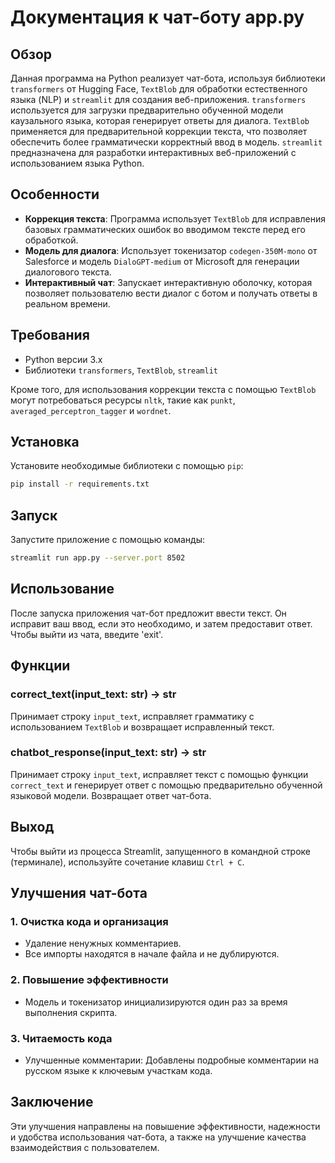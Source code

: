 # Документация к чат-боту app.py

## Обзор

Данная программа на Python реализует чат-бота, используя библиотеки `transformers` от Hugging Face, `TextBlob` для обработки естественного языка (NLP) и `streamlit` для создания веб-приложения. `transformers` используется для загрузки предварительно обученной модели каузального языка, которая генерирует ответы для диалога. `TextBlob` применяется для предварительной коррекции текста, что позволяет обеспечить более грамматически корректный ввод в модель. `streamlit` предназначена для разработки интерактивных веб-приложений с использованием языка Python.

## Особенности

- **Коррекция текста**: Программа использует `TextBlob` для исправления базовых грамматических ошибок во вводимом тексте перед его обработкой.
- **Модель для диалога**: Использует токенизатор `codegen-350M-mono` от Salesforce и модель `DialoGPT-medium` от Microsoft для генерации диалогового текста.
- **Интерактивный чат**: Запускает интерактивную оболочку, которая позволяет пользователю вести диалог с ботом и получать ответы в реальном времени.

## Требования

- Python версии 3.x
- Библиотеки `transformers`, `TextBlob`, `streamlit`

Кроме того, для использования коррекции текста с помощью `TextBlob` могут потребоваться ресурсы `nltk`, такие как `punkt`, `averaged_perceptron_tagger` и `wordnet`.

## Установка

Установите необходимые библиотеки с помощью `pip`:
```bash
pip install -r requirements.txt
```

## Запуск

Запустите приложение с помощью команды:
```bash
streamlit run app.py --server.port 8502
```

## Использование

После запуска приложения чат-бот предложит ввести текст. Он исправит ваш ввод, если это необходимо, и затем предоставит ответ. Чтобы выйти из чата, введите 'exit'.

## Функции

### correct_text(input_text: str) -> str

Принимает строку `input_text`, исправляет грамматику с использованием `TextBlob` и возвращает исправленный текст.

### chatbot_response(input_text: str) -> str

Принимает строку `input_text`, исправляет текст с помощью функции `correct_text` и генерирует ответ с помощью предварительно обученной языковой модели. Возвращает ответ чат-бота.

## Выход

Чтобы выйти из процесса Streamlit, запущенного в командной строке (терминале), используйте сочетание клавиш `Ctrl + C`.

## Улучшения чат-бота

### 1. Очистка кода и организация

- Удаление ненужных комментариев.
- Все импорты находятся в начале файла и не дублируются.

### 2. Повышение эффективности

- Модель и токенизатор инициализируются один раз за время выполнения скрипта.

### 3. Читаемость кода

- Улучшенные комментарии: Добавлены подробные комментарии на русском языке к ключевым участкам кода.

## Заключение

Эти улучшения направлены на повышение эффективности, надежности и удобства использования чат-бота, а также на улучшение качества взаимодействия с пользователем.

